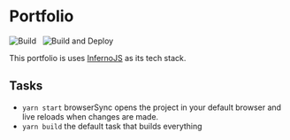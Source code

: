 # Portfolio

![Build](https://github.com/adrijshikhar/adrijshikhar.github.io/workflows/Build/badge.svg) &nbsp; ![Build and Deploy](https://github.com/adrijshikhar/adrijshikhar.github.io/workflows/Build%20and%20Deploy/badge.svg?branch=content)

This portfolio is uses [InfernoJS](https://infernojs.org/) as its tech stack.

## Tasks

- `yarn start` browserSync opens the project in your default browser and live reloads when changes are made.
- `yarn build` the default task that builds everything
